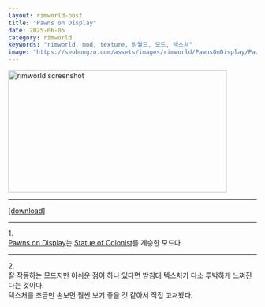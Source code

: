 ```yaml
---
layout: rimworld-post
title: "Pawns on Display"
date: 2025-06-05
category: rimworld
keywords: "rimworld, mod, texture, 림월드, 모드, 텍스쳐"
image: "https://seobongzu.com/assets/images/rimworld/PawnsOnDisplay/PawnsOnDisplay.webp"
---
```

<img src="https://seobongzu.com/assets/images/rimworld/PawnsOnDisplay/PawnsOnDisplay.webp" alt="rimworld screenshot" width=443px height=247px>
<p>
<hr>
<div class="half-space"></div>
<span class="download-box"><a href="https://drive.google.com/file/d/1DLMjicBjItE0cB-_9nbDHDa-5PUy3awq/view?usp=sharing" target="_blank">[download]</a></span>
<div class="half-space"></div>
<hr>
</p>
<div class="half-space"></div>
<p>
1.<br>
<a href="https://steamcommunity.com/sharedfiles/filedetails/?id=3446605621" target="_blank">Pawns on Display</a>는 <a href="https://steamcommunity.com/sharedfiles/filedetails/?id=1539031321" target="_blank">Statue of Colonist</a>를 계승한 모드다.
</p>
<div class="half-space"></div><hr><div class="half-space"></div>
<p>
2.<br>
잘 작동하는 모드지만 아쉬운 점이 하나 있다면 받침대 텍스처가 다소 투박하게 느껴진다는 것이다.<br>
텍스처를 조금만 손보면 훨씬 보기 좋을 것 같아서 직접 고쳐봤다.
</p>
